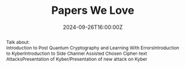 ---
title: Papers We Love 

event: Papers We Love 
event_url: 

location: Intern
# address:
#   street: 450 Serra Mall
#   city: Stanford
#   region: CA
#   postcode: '94305'
#   country: United States

summary: 'Talk about Kyber and Side Channel Attacks.'
abstract: |- 
        Talk about:
        * Introduction to Post Quantum Cryptography and Learning With Errors  
        * Introduction to Kyber
        * Introduction to Side Channel Assisted Chosen Cipher-text Attacks
        * Presentation of Kyber/
        * Presentation of new attack on Kyber

# Talk start and end times.
#   End time can optionally be hidden by prefixing the line with `#`.
date: '2024-09-26T16:00:00Z'
date_end: '2024-09-26T17:00:00Z'
all_day: false

# Schedule page publish date (NOT talk date).
publishDate: '2017-01-01T00:00:00Z'

authors:
  - admin

tags: []

# Is this a featured talk? (true/false)
# featured: false

# image:
#   caption: 'Image credit: [**Unsplash**](https://unsplash.com/photos/bzdhc5b3Bxs)'
#   focal_point: Right

#links:
#  - icon: twitter
#    icon_pack: fab
#    name: Follow
#    url: https://twitter.com/georgecushen
url_slides: ''

# Markdown Slides (optional).
#   Associate this talk with Markdown slides.
#   Simply enter your slide deck's filename without extension.
#   E.g. `slides = "example-slides"` references `content/slides/example-slides.md`.
#   Otherwise, set `slides = ""`.
# slides: ""

# Projects (optional).
#   Associate this post with one or more of your projects.
#   Simply enter your project's folder or file name without extension.
#   E.g. `projects = ["internal-project"]` references `content/project/deep-learning/index.md`.
#   Otherwise, set `projects = []`.
# projects:
#   - example
profiles: []

profile: false

reading_time: false
---